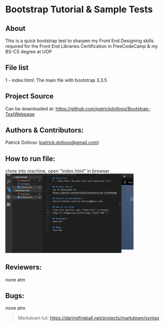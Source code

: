 # Bootstrap Tutorial & Sample Tests

## About
This is a quick bootstrap test to sharpen my Front End Designing skills required for the Front End Libraries Certification in FreeCodeCamp & my BS-CS degree at UOP

## File list
1 - index.html: The main file with bootstrap 3.3.5

## Project Source
Can be downloaded at: https://github.com/patrickdolloso/Bootstrap-TestWebpage

## Authors & Contributors:
Patrick Dolloso (patrick.dolloso@gmail.com)

## How to run file:
clone into machine, open "index.html" in browser
<img src="images/Bootstrap-gif1.gif" width="400px">

## Reviewers:
none atm

## Bugs:
none atm

> Markdown tut:
> https://daringfireball.net/projects/markdown/syntax


